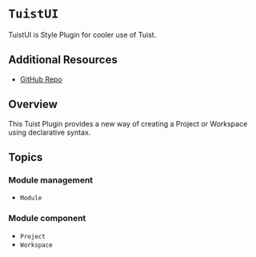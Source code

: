 # ``TuistUI``

TuistUI is Style Plugin for cooler use of Tuist.

## Additional Resources

- [GitHub Repo](https://github.com/Jihoonahn/tuistui)

## Overview

This Tuist Plugin provides a new way of creating a Project or Workspace using declarative syntax.


## Topics

### Module management
- ``Module``

### Module component
- ``Project``
- ``Workspace``
